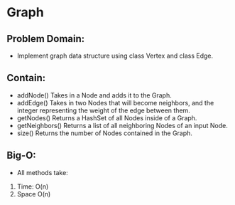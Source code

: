 # Graph

## Problem Domain:
- Implement graph data structure using class Vertex and class Edge.

## Contain:
- addNode() Takes in a Node and adds it to the Graph.
- addEdge() Takes in two Nodes that will become neighbors, and the integer representing the weight of the edge between them.
- getNodes() Returns a HashSet of all Nodes inside of a Graph.
- getNeighbors() Returns a list of all neighboring Nodes of an input Node.
- size() Returns the number of Nodes contained in the Graph.

## Big-O:
- All methods take:
1. Time: O(n)
2. Space O(n)
